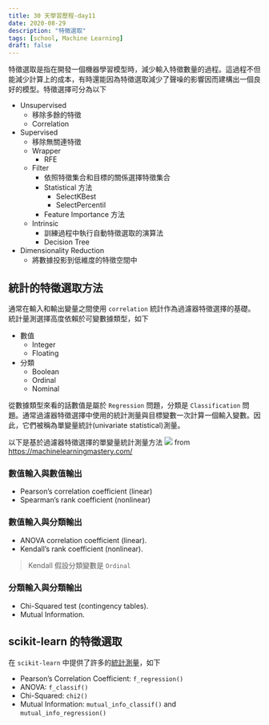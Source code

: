 ```yaml
---
title: 30 天學習歷程-day11
date: 2020-08-29
description: "特徵選取"
tags: [school, Machine Learning]
draft: false
---
```


特徵選取是指在開發一個機器學習模型時，減少輸入特徵數量的過程。這過程不但能減少計算上的成本，有時還能因為特徵選取減少了聲噪的影響因而建構出一個良好的模型。特徵選擇可分為以下

- Unsupervised
    - 移除多餘的特徵
    - Correlation
- Supervised
    - 移除無關連特徵
    - Wrapper
        - RFE
    - Filter
        - 依照特徵集合和目標的關係選擇特徵集合
        - Statistical 方法
            - SelectKBest
            - SelectPercentil
        - Feature Importance 方法
    - Intrinsic
        - 訓練過程中執行自動特徵選取的演算法
        - Decision Tree
- Dimensionality Reduction
    - 將數據投影到低維度的特徵空間中


## 統計的特徵選取方法
通常在輸入和輸出變量之間使用 `correlation` 統計作為過濾器特徵選擇的基礎。統計量測選擇高度依賴於可變數據類型，如下
- 數值
    - Integer 
    - Floating
- 分類
    - Boolean
    - Ordinal
    - Nominal

從數據類型來看的話數值是屬於 `Regression` 問題，分類是 `Classification` 問題。通常過濾器特徵選擇中使用的統計測量與目標變數一次計算一個輸入變數。因此，它們被稱為單變量統計(univariate statistical)測量。

以下是基於過濾器特徵選擇的單變量統計測量方法
![](https://3qeqpr26caki16dnhd19sv6by6v-wpengine.netdna-ssl.com/wp-content/uploads/2019/11/How-to-Choose-Feature-Selection-Methods-For-Machine-Learning.png) from https://machinelearningmastery.com/

### 數值輸入與數值輸出
- Pearson’s correlation coefficient (linear)
- Spearman’s rank coefficient (nonlinear)

### 數值輸入與分類輸出
- ANOVA correlation coefficient (linear).
- Kendall’s rank coefficient (nonlinear).

>Kendall 假設分類變數是 `Ordinal`

### 分類輸入與分類輸出
- Chi-Squared test (contingency tables).
- Mutual Information.

## scikit-learn 的特徵選取
在 `scikit-learn` 中提供了許多的[統計測量](https://scikit-learn.org/stable/modules/classes.html#module-sklearn.feature_selection)，如下

- Pearson’s Correlation Coefficient: `f_regression()`
- ANOVA: `f_classif()`
- Chi-Squared: `chi2()`
- Mutual Information: `mutual_info_classif()` and `mutual_info_regression()`